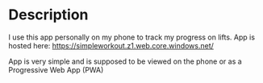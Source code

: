 # Description
I use this app personally on my phone to track my progress on lifts.
App is hosted here: https://simpleworkout.z1.web.core.windows.net/

App is very simple and is supposed to be viewed on the phone or as a Progressive Web App (PWA)
